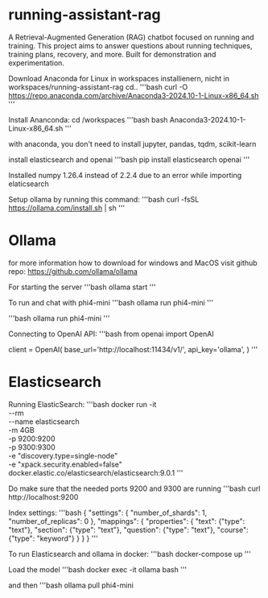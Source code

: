 # running-assistant-rag
A Retrieval-Augmented Generation (RAG) chatbot focused on running and training. This project aims to answer questions about running techniques, training plans, recovery, and more. Built for demonstration and experimentation.

Download Anaconda for Linux
in workspaces installienern, nicht in workspaces/running-assistant-rag
cd..
'''bash
curl -O https://repo.anaconda.com/archive/Anaconda3-2024.10-1-Linux-x86_64.sh
'''

Install Ananconda:
cd /workspaces
'''bash
bash Anaconda3-2024.10-1-Linux-x86_64.sh
'''

with anaconda, you don't need to install jupyter, pandas, tqdm, scikit-learn

install elasticsearch and openai
'''bash
pip install elasticsearch openai
'''

Installed numpy 1.26.4 instead of 2.2.4 due to an error while importing elaticsearch

Setup ollama by running this command:
'''bash
curl -fsSL https://ollama.com/install.sh | sh
'''

# Ollama

for more information how to download for windows and MacOS visit github repo: https://github.com/ollama/ollama

For starting the server
'''bash
ollama start
'''

To run and chat with phi4-mini
'''bash
ollama run phi4-mini
'''

'''bash
ollama run phi4-mini
'''

Connecting to OpenAI API:
'''bash
from openai import OpenAI

client = OpenAI(
    base_url='http://localhost:11434/v1/',
    api_key='ollama',
)
'''

# Elasticsearch

Running ElasticSearch:
'''bash
docker run -it \
    --rm \
    --name elasticsearch \
    -m 4GB \
    -p 9200:9200 \
    -p 9300:9300 \
    -e "discovery.type=single-node" \
    -e "xpack.security.enabled=false" \
    docker.elastic.co/elasticsearch/elasticsearch:9.0.1
'''

Do make sure that the needed ports 9200 and 9300 are running
'''bash
curl http://localhost:9200

Index settings:
'''bash
{
    "settings": {
        "number_of_shards": 1,
        "number_of_replicas": 0
    },
    "mappings": {
        "properties": {
            "text": {"type": "text"},
            "section": {"type": "text"},
            "question": {"type": "text"},
            "course": {"type": "keyword"} 
        }
    }
}
'''

To run Elasticsearch and ollama in docker:
'''bash
docker-compose up
'''

Load the model
'''bash
docker exec -it ollama bash
'''

and then
'''bash
ollama pull phi4-mini